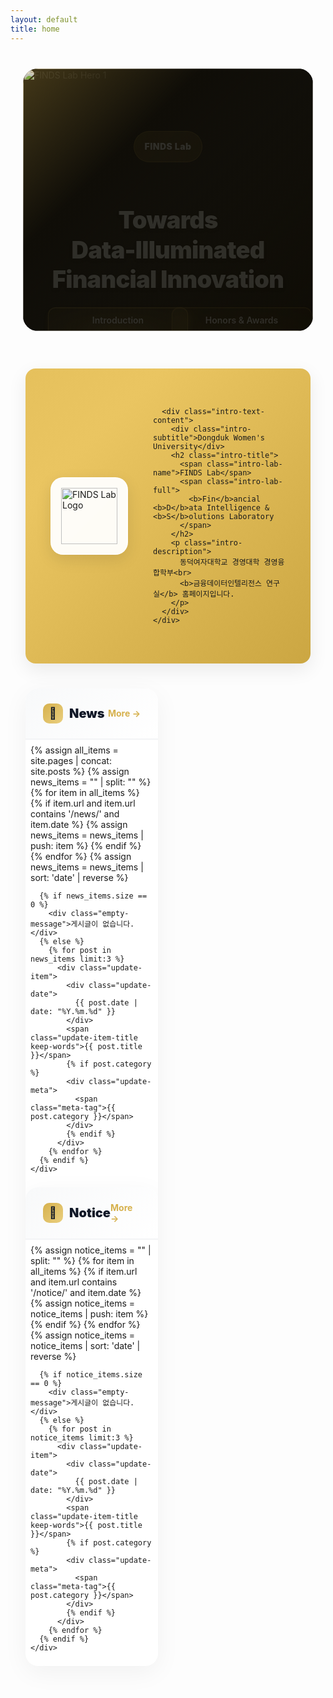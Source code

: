 ```yaml
---
layout: default
title: home
---
```


<style>
  :root {
    --gold: rgb(214, 177, 77);
    --gold-light: rgb(234, 207, 127);
    --red: rgb(172, 14, 14);
    --red-dark: rgb(127, 10, 10);
    --pantone-1788c: rgb(238, 39, 55);

    /* 공통 레이아웃 기준 */
    --container-max: 1200px;
    --pad-desktop: 24px;
    --pad-tablet: 20px;
    --pad-mobile: 16px;

    /* CTA 버튼 최대 폭 */
    --cta-w-desktop: 520px;
    --cta-w-tablet: 460px;
    --cta-w-mobile: 320px;

    /* 애니메이션 타이밍 */
    --transition-fast: 0.2s;
    --transition-normal: 0.3s;
    --transition-slow: 0.6s;
  }

  /* GPU 가속 최적화 */
  * {
    -webkit-font-smoothing: antialiased;
    -moz-osx-font-smoothing: grayscale;
  }

  /* 단어 단위 줄바꿈 */
  .keep-words {
    word-break: keep-all;
    overflow-wrap: anywhere;
    -webkit-hyphens: auto;
    -ms-hyphens: auto;
    hyphens: auto;
  }

  /* =========================
     HERO Section - 상단 여백 추가로 메뉴와 겹침 방지
     ========================= */
  .hero-section {
    position: relative;
    width: 100%;
    max-width: var(--container-max);
    margin: 3rem auto 1.5rem;
    padding: 0 var(--pad-desktop);
    height: 480px;
    display: block;
    box-sizing: border-box;
    overflow: hidden;
    contain: layout style;
  }

  @media (max-width: 1024px) {
    .hero-section { 
      padding: 0 var(--pad-tablet); 
      height: 420px; 
      margin-top: 2.5rem;
    }
  }

  @media (max-width: 540px) {
    .hero-section { 
      padding: 0 var(--pad-mobile); 
      height: 340px; 
      margin-top: 2rem;
    }
  }

  @media (max-width: 480px) { 
    .hero-section { 
      height: 320px; 
      margin-top: 1.5rem;
    } 
  }

  @media (max-width: 380px) { 
    .hero-section { 
      height: 300px; 
    } 
  }

  .carousel-container {
    width: 100%;
    height: 100%;
    overflow: hidden;
    background: #000;
    border-radius: 1.5rem;
    position: relative;
    transform: translateZ(0); /* GPU 가속 */
  }

  @media (max-width: 768px) { 
    .carousel-container { 
      border-radius: 1rem; 
    } 
  }

  .carousel-wrapper { 
    position: relative; 
    width: 100%; 
    height: 100%; 
    overflow: hidden;
    backface-visibility: hidden; /* 깜빡임 방지 */
  }

  .carousel-track {
    display: flex;
    transition: transform var(--transition-slow) cubic-bezier(0.4, 0, 0.2, 1);
    height: 100%;
    will-change: transform;
    transform: translateX(0);
  }

  .carousel-slide {
    min-width: 100%;
    width: 100%;
    height: 100%;
    position: relative;
    flex: 0 0 100%;
    flex-shrink: 0;
    background: #000;
    overflow: hidden;
    backface-visibility: hidden;
  }

  .carousel-slide img { 
    width: 100%; 
    height: 100%; 
    object-fit: cover; 
    display: block;
    image-rendering: -webkit-optimize-contrast;
    image-rendering: crisp-edges;
  }
  
  /* 이미지 위에 금색 오버레이 추가 */
  .carousel-slide::after {
    content: '';
    position: absolute;
    inset: 0;
    background: linear-gradient(135deg, 
      rgba(214, 177, 77, 0.2) 0%, 
      rgba(234, 207, 127, 0.15) 50%,
      rgba(214, 177, 77, 0.1) 100%);
    pointer-events: none;
    z-index: 1;
  }

  /* 오버레이 - 완벽한 중앙 정렬 */
  .carousel-overlay {
    position: absolute; 
    inset: 0;
    background: linear-gradient(135deg, 
      rgba(214, 177, 77, 0.15) 0%, 
      rgba(0, 0, 0, 0.6) 30%,
      rgba(0, 0, 0, 0.3) 100%);
    display: flex; 
    align-items: center;
    justify-content: center;
    padding: 40px;
    height: 100%; 
    overflow: hidden;
    z-index: 2;
  }

  @media (max-width: 768px) { 
    .carousel-overlay { 
      padding: 30px;
    } 
  }

  @media (max-width: 540px) { 
    .carousel-overlay { 
      padding: 20px;
    } 
  }

  .carousel-content {
    max-width: 600px; 
    color: white; 
    animation: fadeInUp 0.8s ease-out;
    text-align: center;
    width: 100%;
    transform: translateZ(0); /* GPU 가속 */
  }

  @keyframes fadeInUp { 
    from { 
      opacity: 0; 
      transform: translateY(30px);
    } 
    to { 
      opacity: 1; 
      transform: translateY(0);
    } 
  }

  /* 태그 배지 - 모바일 텍스트 완벽한 중앙 정렬 */
  .tag-badge {
    display: inline-flex;  
    align-items: center;   
    justify-content: center; 
    background: linear-gradient(135deg, 
      rgba(214, 177, 77, 0.35) 0%,
      rgba(214, 177, 77, 0.25) 100%);
    backdrop-filter: blur(12px);
    -webkit-backdrop-filter: blur(12px);
    color: #fff; 
    padding: 8px 16px;  
    border-radius: 999px; 
    font-weight: 900; 
    font-size: 14px; 
    letter-spacing: 0.5px; 
    margin-bottom: 16px;
    border: 1px solid rgba(214, 177, 77, 0.4);
    text-shadow: 0 1px 3px rgba(0, 0, 0, 0.3);
    line-height: 1;  
    min-height: 32px; 
    position: relative;
  }
  
  @media (max-width: 540px) { 
    .tag-badge { 
      font-size: 11px;
      padding: 8px 14px;
      margin-bottom: 14px; 
      min-height: 28px;  
      letter-spacing: 0.3px;  
      font-weight: 800;
    } 
  }
  
  @media (max-width: 480px) { 
    .tag-badge { 
      font-size: 10px;
      padding: 7px 12px;
      margin-bottom: 12px; 
      min-height: 26px;  
      letter-spacing: 0.2px;
    } 
  }
  
  @media (max-width: 380px) { 
    .tag-badge { 
      font-size: 9px;
      padding: 6px 10px;
      min-height: 22px;
      letter-spacing: 0.1px;  
    } 
  }

  /* 히어로 타이틀 - 폰트 크기 감소 및 가독성 개선 */
  .hero-title { 
    font-size: clamp(20px, 4.5vw, 38px);
    font-weight: 900; 
    line-height: 1.25; 
    margin-bottom: 20px;
    text-shadow: 0 3px 6px rgba(0, 0, 0, 0.5),
                 0 1px 3px rgba(0, 0, 0, 0.7);
    color: #fff;
    letter-spacing: -0.02em;
  }

  @media (max-width: 540px) { 
    .hero-title { 
      font-size: 22px;
      margin-bottom: 18px; 
    } 
  }

  @media (max-width: 380px) { 
    .hero-title { 
      font-size: 20px;
      margin-bottom: 16px; 
    } 
  }

  .hero-buttons {
    display: grid; 
    grid-template-columns: 1fr 1fr; 
    gap: 12px;
    width: 100%; 
    max-width: var(--cta-w-desktop); 
    margin: 0 auto;
    justify-items: stretch;
  }

  @media (max-width: 1024px) { 
    .hero-buttons { 
      max-width: var(--cta-w-tablet); 
    } 
  }

  @media (max-width: 540px) { 
    .hero-buttons { 
      max-width: var(--cta-w-mobile); 
      gap: 10px; 
    } 
  }

  @media (max-width: 480px) { 
    .hero-buttons { 
      gap: 8px; 
    } 
  }

  /* 버튼 스타일 - 투명도 개선 */
  .btn-hero {
    min-height: 44px; 
    padding: 12px 18px; 
    border-radius: 12px; 
    font-weight: 600; 
    font-size: 14px;
    line-height: 1.1; 
    text-decoration: none; 
    transition: all 0.4s cubic-bezier(0.25, 0.46, 0.45, 0.94); 
    display: inline-block; 
    width: 100%;
    text-align: center; 
    white-space: nowrap; 
    overflow: hidden; 
    text-overflow: ellipsis;
    position: relative;
    transform: translateZ(0); /* GPU 가속 */
    -webkit-tap-highlight-color: transparent;
  }

  @media (max-width: 540px) { 
    .btn-hero { 
      font-size: clamp(11px, 3.4vw, 13px); 
      padding: 11px 14px; 
      letter-spacing: 0.1px; 
    } 
  }

  @media (max-width: 380px) { 
    .btn-hero { 
      font-size: clamp(10.5px, 3.6vw, 12px); 
      padding: 10px 12px; 
      min-height: 40px; 
    } 
  }

  @media (max-width: 340px) { 
    .btn-hero { 
      font-size: clamp(10px, 3.8vw, 11.5px); 
    } 
  }

  /* Primary 버튼 - 투명도 감소, 더 진한 색상 */
  .btn-hero.primary {
    background: radial-gradient(ellipse at center, 
      rgba(214, 177, 77, 0.4) 0%,
      rgba(214, 177, 77, 0.25) 50%,
      rgba(214, 177, 77, 0.15) 100%);
    backdrop-filter: blur(16px);
    -webkit-backdrop-filter: blur(16px);
    color: #fff;
    border: 1px solid rgba(214, 177, 77, 0.5);
    box-shadow: 
      inset 0 1px 0 rgba(214, 177, 77, 0.3),
      0 4px 12px rgba(214, 177, 77, 0.25),
      0 1px 3px rgba(0, 0, 0, 0.2);
    text-shadow: 0 1px 3px rgba(0, 0, 0, 0.3);
  }
  
  /* Secondary 버튼 - 투명도 감소 */
  .btn-hero.secondary {
    background: radial-gradient(ellipse at center, 
      rgba(214, 177, 77, 0.25) 0%,
      rgba(214, 177, 77, 0.15) 50%,
      rgba(214, 177, 77, 0.1) 100%);
    backdrop-filter: blur(14px);
    -webkit-backdrop-filter: blur(14px);
    color: #fff;
    border: 1px solid rgba(214, 177, 77, 0.4);
    box-shadow: 
      inset 0 1px 0 rgba(214, 177, 77, 0.2),
      0 2px 8px rgba(214, 177, 77, 0.2);
    text-shadow: 0 1px 2px rgba(0, 0, 0, 0.25);
  }

  /* 호버 효과 - 더 강한 효과 */
  @media (hover: hover) {
    .btn-hero.primary:hover {
      background: radial-gradient(ellipse at center, 
        rgba(214, 177, 77, 0.5) 0%,
        rgba(214, 177, 77, 0.3) 50%, 
        rgba(214, 177, 77, 0.2) 100%);
      border-color: rgba(214, 177, 77, 0.6);
      transform: translateY(-2px) scale(1.02);
      box-shadow: 
        inset 0 1px 0 rgba(214, 177, 77, 0.4),
        0 8px 20px rgba(214, 177, 77, 0.3),
        0 2px 4px rgba(0, 0, 0, 0.2);
    }

    .btn-hero.secondary:hover {
      background: radial-gradient(ellipse at center, 
        rgba(214, 177, 77, 0.35) 0%, 
        rgba(214, 177, 77, 0.2) 50%, 
        rgba(214, 177, 77, 0.12) 100%);
      border-color: rgba(214, 177, 77, 0.55);
      transform: translateY(-2px) scale(1.02);
      box-shadow: 
        inset 0 1px 0 rgba(214, 177, 77, 0.3),
        0 6px 16px rgba(214, 177, 77, 0.25),
        0 2px 4px rgba(0, 0, 0, 0.15);
    }
  }

  /* 클릭 효과 */
  .btn-hero:active {
    transform: translateY(0) scale(0.98);
  }

  @media (hover: none) {
    .btn-hero.primary:active, 
    .btn-hero.secondary:active {
      background: radial-gradient(ellipse at center, 
        rgba(255, 255, 255, 0.3) 0%, 
        rgba(255, 255, 255, 0.15) 100%);
    }
  }

  .carousel-dots {
    position: absolute; 
    bottom: 20px; 
    left: 50%; 
    transform: translateX(-50%);
    display: flex; 
    gap: 8px; 
    z-index: 10; 
    padding: 8px;
  }

  @media (max-width: 480px) { 
    .carousel-dots { 
      bottom: 14px; 
    } 
  }

  .dot { 
    width: 8px; 
    height: 8px; 
    border-radius: 50%; 
    background: rgba(255, 255, 255, 0.4); 
    border: none; 
    cursor: pointer; 
    transition: all var(--transition-normal); 
    padding: 0; 
    position: relative;
    -webkit-tap-highlight-color: transparent;
  }

  .dot::before { 
    content: ''; 
    position: absolute; 
    top: -8px; 
    left: -8px; 
    right: -8px; 
    bottom: -8px; 
  }

  .dot.active { 
    width: 24px; 
    border-radius: 4px; 
    background: rgba(255, 255, 255, 0.9); 
  }

  /* =========================
     INTRO Section - Director 페이지 스타일 통합
     ========================= */
  .intro-banner {
    max-width: var(--container-max);
    margin: 60px auto 0;
    padding: 0 var(--pad-desktop);
    box-sizing: border-box;
  }

  @media (max-width: 768px) {
    .intro-banner {
      padding: 0 var(--pad-tablet);
      margin: 40px auto 0;
    }
  }

  @media (max-width: 480px) {
    .intro-banner {
      padding: 0 var(--pad-mobile);
      margin: 30px auto 0;
    }
  }

  .intro-card {
    background: linear-gradient(
      135deg,
      var(--gold) 0%,
      rgb(234, 197, 97) 25%,
      rgb(194, 157, 57) 50%,
      var(--gold) 75%,
      rgb(234, 197, 97) 100%
    );
    background-size: 400% 400%;
    animation: gradientShift 15s ease infinite;
    border-radius: 1rem;
    box-shadow: 0 10px 30px rgba(0, 0, 0, 0.08);
    position: relative;
    overflow: hidden;
    padding: 48px 40px;
    transform: translateZ(0); /* GPU 가속 */
  }

  @keyframes gradientShift {
    0% { background-position: 0% 50%; }
    50% { background-position: 100% 50%; }
    100% { background-position: 0% 50%; }
  }

  @media (max-width: 768px) {
    .intro-card {
      padding: 36px 28px;
    }
  }

  @media (max-width: 480px) {
    .intro-card {
      padding: 28px 20px;
      border-radius: 0.75rem;
    }
  }

  .intro-card-content {
    position: relative;
    z-index: 10;
    display: flex;
    align-items: center;
    gap: 40px;
  }

  @media (max-width: 768px) {
    .intro-card-content {
      flex-direction: column;
      gap: 24px;
      text-align: center;
    }
  }

  .intro-logo-wrapper {
    flex-shrink: 0;
  }

  .intro-logo-box {
    width: 120px;
    height: 120px;
    background: rgba(255, 255, 255, 0.95);
    backdrop-filter: blur(10px);
    border-radius: 20px;
    display: flex;
    align-items: center;
    justify-content: center;
    box-shadow: 0 8px 24px rgba(0, 0, 0, 0.1);
    border: 2px solid rgba(255, 255, 255, 0.8);
  }

  @media (max-width: 768px) {
    .intro-logo-box {
      width: 100px;
      height: 100px;
      margin: 0 auto;
    }
  }

  .intro-logo-box img {
    width: 90px;
    height: 90px;
    object-fit: contain;
  }

  @media (max-width: 768px) {
    .intro-logo-box img {
      width: 75px;
      height: 75px;
    }
  }

  .intro-text-content {
    flex: 1;
    color: #fff;
  }

  .intro-subtitle {
    font-size: 14px;
    font-weight: 700;
    color: rgba(255, 255, 255, 0.9);
    letter-spacing: 0.5px;
    margin-bottom: 8px;
    text-transform: uppercase;
  }

  @media (max-width: 480px) {
    .intro-subtitle {
      font-size: 12px;
    }
  }

  .intro-title {
    font-size: 32px;
    font-weight: 900;
    color: #fff;
    text-shadow: 0 2px 4px rgba(0, 0, 0, 0.15);
    letter-spacing: -0.02em;
    margin: 0 0 12px 0;
    line-height: 1.2;
  }

  @media (max-width: 768px) {
    .intro-title {
      font-size: 28px;
    }
  }

  @media (max-width: 480px) {
    .intro-title {
      font-size: 24px;
    }
  }

  .intro-lab-name {
    color: #fff;
    display: inline-block;
  }

  .intro-lab-full {
    font-size: 18px;
    color: rgba(255, 255, 255, 0.95);
    font-weight: 700;
    margin-top: 4px;
    display: block;
  }

  @media (max-width: 480px) {
    .intro-lab-full {
      font-size: 14px;
    }
  }

  .intro-description {
    margin-top: 16px;
    font-size: 16px;
    line-height: 1.6;
    color: rgba(255, 255, 255, 0.9);
    font-weight: 500;
  }

  @media (max-width: 480px) {
    .intro-description {
      font-size: 14px;
      line-height: 1.5;
    }
  }

  /* =========================
     UPDATES Section
     ========================= */
  .updates-section {
    max-width: var(--container-max);
    margin: 40px auto 80px;
    padding: 0 var(--pad-desktop);
    display: grid; 
    grid-template-columns: repeat(2, 1fr); 
    gap: 32px;
    box-sizing: border-box;
  }

  @media (max-width: 768px) {
    .updates-section { 
      grid-template-columns: 1fr; 
      gap: 24px; 
      margin: 30px auto 60px; 
      padding: 0 var(--pad-tablet); 
    }
  }

  @media (max-width: 480px) { 
    .updates-section { 
      padding: 0 var(--pad-mobile); 
      gap: 20px; 
      margin: 20px auto 40px; 
    } 
  }

  .update-card { 
    background: #fff; 
    border-radius: 20px; 
    overflow: hidden; 
    box-shadow: 0 10px 40px rgba(0, 0, 0, 0.05); 
    transition: var(--transition-normal);
    transform: translateZ(0); /* GPU 가속 */
  }

  @media (max-width: 480px) { 
    .update-card { 
      border-radius: 16px; 
    } 
  }

  @media (hover: hover) {
    .update-card:hover { 
      transform: translateY(-5px); 
      box-shadow: 0 20px 60px rgba(0, 0, 0, 0.1); 
    }
  }

  .update-header {
    padding: 24px 28px; 
    background: linear-gradient(135deg, #f8f9fa 0%, #fff 100%);
    border-bottom: 2px solid #f3f4f6; 
    display: flex; 
    justify-content: space-between; 
    align-items: center;
  }

  @media (max-width: 480px) { 
    .update-header { 
      padding: 18px 20px; 
    } 
  }

  .update-title { 
    font-size: 20px; 
    font-weight: 900; 
    color: #111827; 
    display: flex; 
    align-items: center; 
    gap: 10px; 
  }

  @media (max-width: 480px) { 
    .update-title { 
      font-size: 18px; 
    } 
  }

  .update-icon {
    width: 32px; 
    height: 32px; 
    background: linear-gradient(135deg, var(--gold) 0%, var(--gold-light) 100%);
    border-radius: 10px; 
    display: flex; 
    align-items: center; 
    justify-content: center; 
    font-size: 18px;
  }

  @media (max-width: 480px) { 
    .update-icon { 
      width: 28px; 
      height: 28px; 
      font-size: 16px; 
    } 
  }

  /* More 버튼 색상 */
  .update-more {
    color: var(--gold); 
    font-weight: 700; 
    font-size: 14px; 
    text-decoration: none; 
    display: flex; 
    align-items: center; 
    gap: 4px;
    transition: gap var(--transition-fast); 
    padding: 4px 8px; 
    margin: -4px -8px;
    -webkit-tap-highlight-color: transparent;
  }

  .update-more:hover { 
    gap: 8px; 
  }

  .update-list { 
    padding: 8px; 
  }

  @media (max-width: 480px) { 
    .update-list { 
      padding: 4px; 
    } 
  }

  .update-item {
    padding: 20px; 
    border-radius: 12px; 
    transition: var(--transition-fast); 
    cursor: default; 
    position: relative; 
    overflow: hidden; 
    -webkit-tap-highlight-color: transparent;
  }

  @media (max-width: 480px) { 
    .update-item { 
      padding: 16px; 
      border-radius: 10px; 
    } 
  }

  .update-item::before {
    content: ''; 
    position: absolute; 
    left: 0; 
    top: 50%; 
    transform: translateY(-50%); 
    width: 4px; 
    height: 0; 
    background: var(--gold); 
    transition: height var(--transition-normal);
  }

  @media (hover: hover) {
    .update-item:hover { 
      background: #fef9f3; 
    }

    .update-item:hover::before { 
      height: 60%; 
    }
  }

  @media (hover: none) { 
    .update-item:active { 
      background: #fef9f3; 
    } 
  }

  /* 날짜 표시 스타일 */
  .update-date { 
    font-size: 14px; 
    font-weight: 700; 
    color: var(--gold); 
    margin-bottom: 8px; 
  }

  @media (max-width: 480px) { 
    .update-date { 
      font-size: 13px; 
    } 
  }

  .update-item-title {
    font-size: 15px; 
    font-weight: 800; 
    color: #1f2937; 
    line-height: 1.5; 
    display: block; 
    cursor: default;
    overflow: hidden; 
    display: -webkit-box; 
    -webkit-line-clamp: 2; 
    -webkit-box-orient: vertical;
    word-break: keep-all; 
    overflow-wrap: anywhere; 
    hyphens: auto;
  }

  @media (max-width: 480px) { 
    .update-item-title { 
      font-size: 14px; 
      line-height: 1.4; 
    } 
  }

  .update-meta { 
    margin-top: 6px; 
    font-size: 12px; 
    color: #9ca3af; 
    display: flex; 
    align-items: center; 
    gap: 12px; 
  }

  .meta-tag { 
    display: inline-flex; 
    align-items: center; 
    gap: 4px; 
    padding: 2px 8px; 
    background: rgba(214, 177, 77, 0.1); 
    border-radius: 999px; 
    font-weight: 600; 
  }

  @media (max-width: 480px) { 
    .meta-tag { 
      font-size: 11px; 
      padding: 2px 6px; 
    } 
  }

  .empty-message { 
    padding: 40px; 
    text-align: center; 
    color: #9ca3af; 
    font-size: 14px; 
  }

  @media (max-width: 480px) { 
    .empty-message { 
      padding: 30px 20px; 
      font-size: 13px; 
    } 
  }

  @media (prefers-reduced-motion: reduce) {
    * { 
      animation-duration: 0.01ms !important; 
      animation-iteration-count: 1 !important; 
      transition-duration: 0.01ms !important; 
    }
  }
</style>

<!-- Hero Section -->
<section class="hero-section">
  <div class="carousel-container">
    <div class="carousel-wrapper">
      <div class="carousel-track" id="carouselTrack">
        <!-- Slide 1 - eager loading for first slide -->
        <div class="carousel-slide">
          <img src="{{ '/assets/img/hero/slide-1.jpg' | relative_url }}" 
               alt="FINDS Lab Hero 1" 
               loading="eager"
               fetchpriority="high">
          <div class="carousel-overlay">
            <div class="carousel-content keep-words">
              <span class="tag-badge">FINDS Lab</span>
              <h1 class="hero-title keep-words">
                Towards <span style="white-space: nowrap;">Data-Illuminated</span><br>Financial Innovation
              </h1>
              <div class="hero-buttons">
                <a href="{{ '/about-introduction.html' | relative_url }}" class="btn-hero primary">Introduction</a>
                <a href="{{ '/about-honors.html' | relative_url }}" class="btn-hero secondary">Honors & Awards</a>
              </div>
            </div>
          </div>
        </div>

        <!-- Slide 2 - eager loading for carousel slides -->
        <div class="carousel-slide">
          <img src="{{ '/assets/img/hero/slide-2.jpg' | relative_url }}" 
               alt="FINDS Lab Hero 2" 
               loading="eager">
          <div class="carousel-overlay">
            <div class="carousel-content keep-words">
              <span class="tag-badge">FINDS Lab</span>
              <h1 class="hero-title keep-words">Accomplishments</h1>
              <div class="hero-buttons">
                <a href="{{ '/publications.html' | relative_url }}" class="btn-hero primary">Publications</a>
                <a href="{{ '/projects.html' | relative_url }}" class="btn-hero secondary">Projects</a>
              </div>
            </div>
          </div>
        </div>

        <!-- Slide 3 - eager loading for carousel slides -->
        <div class="carousel-slide">
          <img src="{{ '/assets/img/hero/slide-3.jpg' | relative_url }}" 
               alt="FINDS Lab Hero 3" 
               loading="eager">
          <div class="carousel-overlay">
            <div class="carousel-content keep-words">
              <span class="tag-badge">FINDS Lab</span>
              <h1 class="hero-title keep-words">Updates</h1>
              <div class="hero-buttons">
                <a href="{{ '/archives-notice.html' | relative_url }}" class="btn-hero primary">Notice</a>
                <a href="{{ '/archives-news.html' | relative_url }}" class="btn-hero secondary">News</a>
              </div>
            </div>
          </div>
        </div>
      </div>
    </div>

    <div class="carousel-dots">
      <button class="dot active" data-dot="0" aria-label="Slide 1"></button>
      <button class="dot" data-dot="1" aria-label="Slide 2"></button>
      <button class="dot" data-dot="2" aria-label="Slide 3"></button>
    </div>
  </div>
</section>

<!-- Introduction Section - 새로운 디자인 -->
<section class="intro-banner">
  <div class="intro-card">
    <div class="intro-card-content">
      <div class="intro-logo-wrapper">
        <div class="intro-logo-box">
          <img src="{{ '/assets/img/brand/logo-finds.png' | relative_url }}" alt="FINDS Lab Logo">
        </div>
      </div>
      
      <div class="intro-text-content">
        <div class="intro-subtitle">Dongduk Women's University</div>
        <h2 class="intro-title">
          <span class="intro-lab-name">FINDS Lab</span>
          <span class="intro-lab-full">
            <b>Fin</b>ancial <b>D</b>ata Intelligence & <b>S</b>olutions Laboratory
          </span>
        </h2>
        <p class="intro-description">
          동덕여자대학교 경영대학 경영융합학부<br>
          <b>금융데이터인텔리전스 연구실</b> 홈페이지입니다.
        </p>
      </div>
    </div>
  </div>
</section>

<!-- News & Notice Section -->
<section class="updates-section">
  <!-- News Card -->
  <div class="update-card">
    <div class="update-header">
      <div class="update-title">
        <div class="update-icon">📰</div>
        <span>News</span>
      </div>
      <a href="{{ '/archives-news.html' | relative_url }}" class="update-more">More →</a>
    </div>
    <div class="update-list">
      {% assign all_items = site.pages | concat: site.posts %}
      {% assign news_items = "" | split: "" %}
      {% for item in all_items %}
        {% if item.url and item.url contains '/news/' and item.date %}
          {% assign news_items = news_items | push: item %}
        {% endif %}
      {% endfor %}
      {% assign news_items = news_items | sort: 'date' | reverse %}

      {% if news_items.size == 0 %}
        <div class="empty-message">게시글이 없습니다.</div>
      {% else %}
        {% for post in news_items limit:3 %}
          <div class="update-item">
            <div class="update-date">
              {{ post.date | date: "%Y.%m.%d" }}
            </div>
            <span class="update-item-title keep-words">{{ post.title }}</span>
            {% if post.category %}
            <div class="update-meta">
              <span class="meta-tag">{{ post.category }}</span>
            </div>
            {% endif %}
          </div>
        {% endfor %}
      {% endif %}
    </div>
  </div>

  <!-- Notice Card -->
  <div class="update-card">
    <div class="update-header">
      <div class="update-title">
        <div class="update-icon">📌</div>
        <span>Notice</span>
      </div>
      <a href="{{ '/archives-notice.html' | relative_url }}" class="update-more">More →</a>
    </div>
    <div class="update-list">
      {% assign notice_items = "" | split: "" %}
      {% for item in all_items %}
        {% if item.url and item.url contains '/notice/' and item.date %}
          {% assign notice_items = notice_items | push: item %}
        {% endif %}
      {% endfor %}
      {% assign notice_items = notice_items | sort: 'date' | reverse %}

      {% if notice_items.size == 0 %}
        <div class="empty-message">게시글이 없습니다.</div>
      {% else %}
        {% for post in notice_items limit:3 %}
          <div class="update-item">
            <div class="update-date">
              {{ post.date | date: "%Y.%m.%d" }}
            </div>
            <span class="update-item-title keep-words">{{ post.title }}</span>
            {% if post.category %}
            <div class="update-meta">
              <span class="meta-tag">{{ post.category }}</span>
            </div>
            {% endif %}
          </div>
        {% endfor %}
      {% endif %}
    </div>
  </div>
</section>

<script>
  // Optimized Carousel functionality with improved performance
  (function() {
    'use strict';
    
    const track = document.getElementById('carouselTrack');
    const dots = document.querySelectorAll('.dot');
    const slides = document.querySelectorAll('.carousel-slide');
    
    if (!track || !dots.length || !slides.length) {
      console.error('Carousel elements not found');
      return;
    }
    
    let currentIndex = 0;
    let interval;
    let isTransitioning = false;
    let touchStartX = 0;
    let touchEndX = 0;
    let isInitialized = false;

    // Performance optimized slide sizing
    function setSlideWidths() {
      try {
        const container = track.parentElement;
        if (!container) return;
        
        const containerWidth = container.offsetWidth;
        const containerHeight = container.offsetHeight;

        // Use requestAnimationFrame for better performance
        requestAnimationFrame(() => {
          slides.forEach(slide => {
            slide.style.width = containerWidth + 'px';
            slide.style.minWidth = containerWidth + 'px';
            slide.style.maxWidth = containerWidth + 'px';
            slide.style.height = containerHeight + 'px';
            slide.style.minHeight = containerHeight + 'px';
            slide.style.maxHeight = containerHeight + 'px';
          });
        });
      } catch (error) {
        console.error('Error setting slide widths:', error);
      }
    }

    // Enhanced image preloading with promises
    function preloadImages() {
      const images = document.querySelectorAll('.carousel-slide img');
      const imagePromises = Array.from(images).map(img => {
        return new Promise((resolve) => {
          if (img.complete) {
            resolve();
          } else {
            const tempImg = new Image();
            tempImg.onload = resolve;
            tempImg.onerror = () => {
              console.warn('Failed to preload image:', img.src);
              resolve(); // Resolve even on error to not block initialization
            };
            tempImg.src = img.src;
          }
        });
      });
      
      return Promise.all(imagePromises);
    }

    function goToSlide(index) {
      if (isTransitioning || index < 0 || index >= slides.length) return;
      isTransitioning = true;
      currentIndex = index;
      
      // Use transform3d for better GPU acceleration
      if (track) {
        track.style.transform = `translate3d(${-(index * 100)}%, 0, 0)`;
      }
      
      // Update dots
      dots.forEach((dot, i) => {
        if (dot) {
          dot.classList.toggle('active', i === index);
        }
      });
      
      // Reset transition flag after animation completes
      setTimeout(() => { 
        isTransitioning = false; 
      }, 600);
    }

    function nextSlide() { 
      if (!isTransitioning) {
        goToSlide((currentIndex + 1) % slides.length);
      }
    }
    
    function prevSlide() { 
      if (!isTransitioning) {
        goToSlide((currentIndex - 1 + slides.length) % slides.length);
      }
    }

    function startAutoplay() { 
      stopAutoplay(); 
      interval = setInterval(nextSlide, 5000);
    }
    
    function stopAutoplay() { 
      if (interval) { 
        clearInterval(interval); 
        interval = null;
      }
    }

    // Touch event handlers
    function handleTouchStart(e) {
      if (e.changedTouches && e.changedTouches[0]) {
        touchStartX = e.changedTouches[0].screenX;
      }
    }
    
    function handleTouchEnd(e) {
      if (e.changedTouches && e.changedTouches[0]) {
        touchEndX = e.changedTouches[0].screenX;
        handleSwipe();
      }
    }

    function handleSwipe() {
      const swipeThreshold = 50;
      const diff = touchStartX - touchEndX;
      if (Math.abs(diff) > swipeThreshold) {
        stopAutoplay();
        if (diff > 0) {
          nextSlide();
        } else {
          prevSlide();
        }
        startAutoplay();
      }
    }

    // Optimized resize handler with debounce
    const handleResize = (function() {
      let resizeTimeout;
      return function() {
        clearTimeout(resizeTimeout);
        resizeTimeout = setTimeout(() => {
          setSlideWidths();
          goToSlide(currentIndex);
        }, 200);
      };
    })();

    // Initialize carousel
    async function initCarousel() {
      if (isInitialized) return;
      
      try {
        // Set initial widths
        setSlideWidths();
        
        // Preload all images before starting
        await preloadImages();
        
        // Go to first slide
        goToSlide(0);
        
        // Start autoplay
        startAutoplay();
        
        isInitialized = true;
      } catch (error) {
        console.error('Error initializing carousel:', error);
      }
    }

    // Event listeners
    window.addEventListener('resize', handleResize, { passive: true });

    // Dot navigation
    dots.forEach((dot, index) => {
      if (dot) {
        dot.addEventListener('click', () => {
          stopAutoplay();
          goToSlide(index);
          startAutoplay();
        });
      }
    });

    // Touch events for mobile swipe
    if (track) {
      track.addEventListener('touchstart', handleTouchStart, { passive: true });
      track.addEventListener('touchend', handleTouchEnd, { passive: true });
    }

    // Visibility change handling for better performance
    document.addEventListener('visibilitychange', () => {
      if (document.hidden) {
        stopAutoplay();
      } else if (isInitialized) {
        startAutoplay();
      }
    });

    // Pause on hover (desktop only)
    if (window.matchMedia('(hover: hover)').matches && track) {
      track.addEventListener('mouseenter', stopAutoplay);
      track.addEventListener('mouseleave', startAutoplay);
    }

    // Initialize based on document state
    if (document.readyState === 'loading') {
      document.addEventListener('DOMContentLoaded', initCarousel);
    } else {
      initCarousel();
    }

    // Intersection Observer for lazy initialization
    if ('IntersectionObserver' in window) {
      const observer = new IntersectionObserver((entries) => {
        entries.forEach(entry => {
          if (entry.isIntersecting && !isInitialized) {
            initCarousel();
            observer.disconnect();
          }
        });
      }, { threshold: 0.1 });

      observer.observe(track.parentElement);
    }
  })();
</script>
